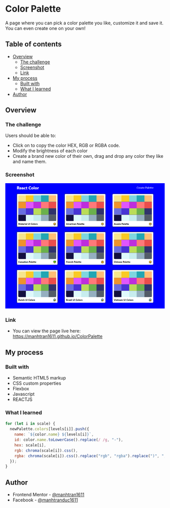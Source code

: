 # Color Palette

A page where you can pick a color palette you like, customize it and save it. You can even create one on your own!

## Table of contents

- [Overview](#overview)
  - [The challenge](#the-challenge)
  - [Screenshot](#screenshot)
  - [Link](#link)
- [My process](#my-process)
  - [Built with](#built-with)
  - [What I learned](#what-i-learned)
- [Author](#author)

## Overview

### The challenge

Users should be able to:

- Click on to copy the color HEX, RGB or RGBA code.
- Modify the brightness of each color
- Create a brand new color of their own, drag and drop any color they like and name them.

### Screenshot

![](./screenshot.png)

### Link

- You can view the page live here: https://manhtran1611.github.io/ColorPalette

## My process

### Built with

- Semantic HTML5 markup
- CSS custom properties
- Flexbox
- Javascript
- REACTJS

### What I learned

```js
for (let i in scale) {
  newPalette.colors[levels[i]].push({
    name: `${color.name} ${levels[i]}`,
    id: color.name.toLowerCase().replace(/ /g, "-"),
    hex: scale[i],
    rgb: chroma(scale[i]).css(),
    rgba: chroma(scale[i]).css().replace("rgb", "rgba").replace(")", ",1.0)"),
  });
}
```

## Author

- Frontend Mentor - [@manhtran1611](https://www.frontendmentor.io/profile/manhtran1611)
- Facebook - [@manhtranduc1611](https://www.facebook.com/manhtranduc1611)
